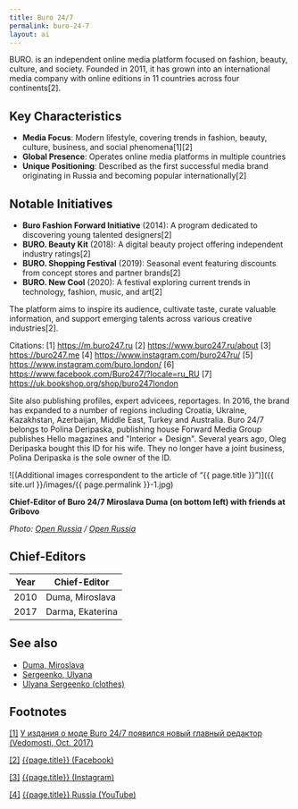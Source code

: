 ```yaml
---
title: Buro 24/7
permalink: buro-24-7
layout: ai
---
```


BURO. is an independent online media platform focused on fashion, beauty, culture, and society. Founded in 2011, it has grown into an international media company with online editions in 11 countries across four continents[2].

## Key Characteristics
- **Media Focus**: Modern lifestyle, covering trends in fashion, beauty, culture, business, and social phenomena[1][2]
- **Global Presence**: Operates online media platforms in multiple countries
- **Unique Positioning**: Described as the first successful media brand originating in Russia and becoming popular internationally[2]

## Notable Initiatives
- **Buro Fashion Forward Initiative** (2014): A program dedicated to discovering young talented designers[2]
- **BURO. Beauty Kit** (2018): A digital beauty project offering independent industry ratings[2]
- **BURO. Shopping Festival** (2019): Seasonal event featuring discounts from concept stores and partner brands[2]
- **BURO. New Cool** (2020): A festival exploring current trends in technology, fashion, music, and art[2]

The platform aims to inspire its audience, cultivate taste, curate valuable information, and support emerging talents across various creative industries[2].

Citations:
[1] https://m.buro247.ru
[2] https://www.buro247.ru/about
[3] https://buro247.me
[4] https://www.instagram.com/buro247ru/
[5] https://www.instagram.com/buro.london/
[6] https://www.facebook.com/Buro247/?locale=ru_RU
[7] https://uk.bookshop.org/shop/buro247london

Site also publishing profiles, expert advicees, reportages. In 2016, the brand has expanded to a number of regions including Croatia, Ukraine, Kazakhstan, Azerbaijan, Middle East, Turkey and Australia. Buro 24/7 belongs to Polina Deripaska, publishing house Forward Media Group publishes Hello magazines and "Interior + Design". Several years ago, Oleg Deripaska bought this ID for his wife. They no longer have a joint business, Polina Deripaska is the sole owner of the ID.

![(Additional images correspondent to the article of “{{ page.title }}”)]({{ site.url }}/images/{{ page.permalink }}-1.jpg)

**Chief-Editor of Buro 24/7 Miroslava Duma (on bottom left) with friends at Gribovo**

*Photo: [Open Russia](open-russia) / [Open Russia](open-russia)*

## Chief-Editors

|Year|Chief-Editor|
|----|---|
|2010|Duma, Miroslava|
|2017|Darma, Ekaterina|

## See also

+ [Duma, Miroslava](duma-miroslava)
+ [Sergeenko, Ulyana](sergeenko-ulyana)
+ [Ulyana Sergeenko (clothes)](ulyana-sergeenko-clothes)

## Footnotes

[[1]](#a1) <span id="f1"></span> [У издания о моде Buro 24/7 появился новый главный редактор (Vedomosti, Oct. 2017)](https://www.vedomosti.ru/technology/news/2017/10/30/739822-buro-247)

[[2]](#a2) <span id="f2"></span> [{{page.title}} (Facebook)](https://www.facebook.com/Buro247/)

[[3]](#a3) <span id="f3"></span> [{{page.title}} (Instagram)](https://www.instagram.com/buro247ru/?hl=ru)

[[4]](#a4) <span id="f4"></span> [{{page.title}} Russia (YouTube)](https://www.youtube.com/channel/UCE0w0Nyu7XjBSoF9o1LBDLA/about)
